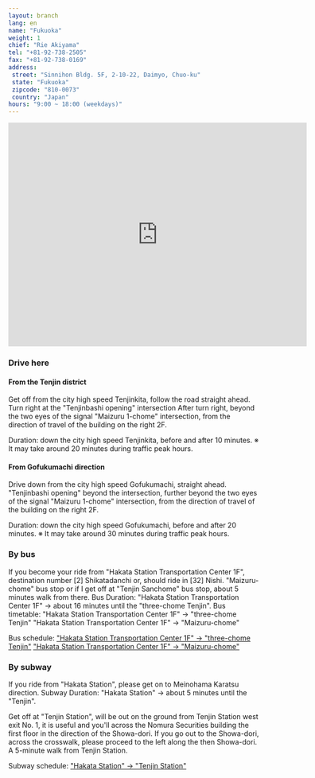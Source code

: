 ```yaml
---
layout: branch
lang: en
name: "Fukuoka"
weight: 1
chief: "Rie Akiyama"
tel: "+81-92-738-2505"
fax: "+81-92-738-0169"
address:
 street: "Sinnihon Bldg. 5F, 2-10-22, Daimyo, Chuo-ku"
 state: "Fukuoka"
 zipcode: "810-0073"
 country: "Japan"
hours: "9:00 ~ 18:00 (weekdays)"
---
```


<iframe src="https://www.google.com/maps/embed?pb=!1m14!1m8!1m3!1d3323.7066521525735!2d130.389181!3d33.586965!3m2!1i1024!2i768!4f13.1!3m3!1m2!1s0x354191877a3242d1%3A0x2069380b9fec3edd!2zSmFwYW4sIOOAkjgxMC0wMDQxIEZ1a3Vva2Eta2VuLCBGdWt1b2thLXNoaSwgQ2jFq8WNLWt1LCBEYWltecWNLCAyIENob21l4oiSNOKIkjIyLCDmlrDml6XmnKzjg5Pjg6s!5e0!3m2!1sen!2sjp!4v1474153516760" width="600" height="450" frameborder="0" style="border:0" allowfullscreen class="center-block"></iframe>

### Drive here

#### From the Tenjin district
Get off from the city high speed Tenjinkita, follow the road straight ahead. Turn right at the "Tenjinbashi opening" intersection
After turn right, beyond the two eyes of the signal "Maizuru 1-chome" intersection, from the direction of travel of the building on the right 2F.

Duration: down the city high speed Tenjinkita, before and after 10 minutes.
※ It may take around 20 minutes during traffic peak hours.

#### From Gofukumachi direction
Drive down from the city high speed Gofukumachi, straight ahead.
"Tenjinbashi opening" beyond the intersection, further beyond the two eyes of the signal "Maizuru 1-chome" intersection, from the direction of travel of the building on the right 2F.

Duration: down the city high speed Gofukumachi, before and after 20 minutes.
※ It may take around 30 minutes during traffic peak hours.

### By bus
If you become your ride from "Hakata Station Transportation Center 1F", destination number [2] Shikatadanchi or, should ride in [32] Nishi.
"Maizuru-chome" bus stop or if I get off at "Tenjin Sanchome" bus stop, about 5 minutes walk from there.
Bus Duration: "Hakata Station Transportation Center 1F" → about 16 minutes until the "three-chome Tenjin".
Bus timetable: "Hakata Station Transportation Center 1F" → "three-chome Tenjin"
"Hakata Station Transportation Center 1F" → "Maizuru-chome"

Bus schedule:
["Hakata Station Transportation Center 1F" → "three-chome Tenjin"](http://jik.nnr.co.jp/cgi-bin/Tschedule/table.exe?from=D00201&to=D00118&kai=N&yb0=H&yb1=D&yb2=N)
["Hakata Station Transportation Center 1F" → "Maizuru-chome"](http://jik.nnr.co.jp/cgi-bin/Tschedule/table.exe?from=D00201&to=520030&kai=N&yb0=H&yb1=D&yb2=N)

### By subway
If you ride from "Hakata Station", please get on to Meinohama Karatsu direction.
Subway Duration: "Hakata Station" → about 5 minutes until the "Tenjin".

Get off at "Tenjin Station", will be out on the ground from Tenjin Station west exit No. 1, it is useful and you'll across the Nomura Securities building the first floor in the direction of the Showa-dori. If you go out to the Showa-dori, across the crosswalk, please proceed to the left along the then Showa-dori.
A 5-minute walk from Tenjin Station.

Subway schedule:
["Hakata Station" → "Tenjin Station"](http://subway.city.fukuoka.lg.jp/eki/stations/hakata_t1.html)
